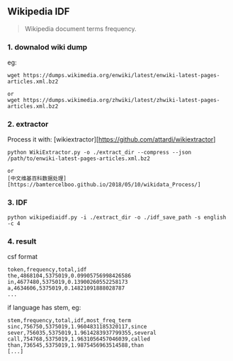 ## Wikipedia IDF
> Wikipedia document terms frequency.

### 1. downalod wiki dump
eg:
```
wget https://dumps.wikimedia.org/enwiki/latest/enwiki-latest-pages-articles.xml.bz2

or
wget https://dumps.wikimedia.org/zhwiki/latest/zhwiki-latest-pages-articles.xml.bz2
```

### 2. extractor
Process it with: [wikiextractor][https://github.com/attardi/wikiextractor]
```
python WikiExtractor.py -o ./extract_dir --compress --json /path/to/enwiki-latest-pages-articles.xml.bz2

or
[中文维基百科数据处理][https://bamtercelboo.github.io/2018/05/10/wikidata_Process/]
```


### 3. IDF
```
python wikipediaidf.py -i ./extract_dir -o ./idf_save_path -s english -c 4
```

### 4. result
csf format
```
token,frequency,total,idf
the,4868104,5375019,0.09905756998426586
in,4677480,5375019,0.13900260552258173
a,4634606,5375019,0.14821091888028787
...
```

if language has stem, eg:
```
stem,frequency,total,idf,most_freq_term
sinc,756750,5375019,1.9604831185320117,since
sever,756035,5375019,1.9614283937799355,several
call,754768,5375019,1.9631056457046039,called
than,736545,5375019,1.9875456963514588,than
[...]

```


